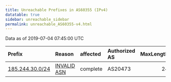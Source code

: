 ```yaml
---
title: Unreachable Prefixes in AS60355 (IPv4)
datatable: true
sidebar: unreachable_sidebar
permalink: unreachable_AS60355-v4.html
---
```


Data as of 2019-07-04 07:45:00 UTC


<div class="datatable-begin"></div>

| Prefix                                                   | Reason                                                                                                 | affected   | Authorized AS   |   MaxLength | Anchor                                         |   unreachable /24s |
|:---------------------------------------------------------|:-------------------------------------------------------------------------------------------------------|:-----------|:----------------|------------:|:-----------------------------------------------|-------------------:|
| [185.244.30.0/24](https://stat.ripe.net/185.244.30.0/24) | [INVALID ASN](https://rpki-validator.ripe.net/announcement-preview?asn=AS60355&prefix=185.244.30.0/24) | complete   | AS20473         |          24 | [RIPE](unreachable_RIPE_NCC_RPKI_Root-v4.html) |                  1 |

<div class="datatable-end"></div>